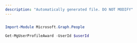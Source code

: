 ```yaml
---
description: "Automatically generated file. DO NOT MODIFY"
---
```


```powershell

Import-Module Microsoft.Graph.People

Get-MgUserProfileAward -UserId $userId

```